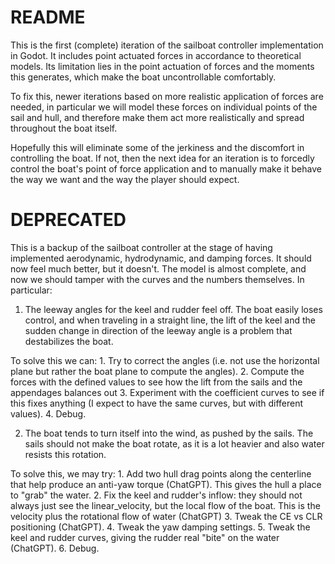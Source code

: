 # README

This is the first (complete) iteration of the sailboat
controller implementation in Godot. It includes point actuated
forces in accordance to theoretical models. Its limitation
lies in the point actuation of forces and the moments
this generates, which make the boat uncontrollable comfortably.

To fix this, newer iterations based on more realistic application
of forces are needed, in particular we will model these forces
on individual points of the sail and hull, and therefore make
them act more realistically and spread throughout the boat itself.

Hopefully this will eliminate some of the jerkiness and the
discomfort in controlling the boat. If not, then the next
idea for an iteration is to forcedly control the boat's point
of force application and to manually make it behave the way we
want and the way the player should expect.


# DEPRECATED

This is a backup of the sailboat controller at the stage of
having implemented aerodynamic, hydrodynamic, and damping
forces. It should now feel much better, but it doesn't.
The model is almost complete, and now we should tamper with
the curves and the numbers themselves. In particular:

1. The leeway angles for the keel and rudder feel off. The boat
easily loses control, and when traveling in a straight line,
the lift of the keel and the sudden change in direction of the
leeway angle is a problem that destabilizes the boat.

To solve this we can:
	1. Try to correct the angles (i.e. not use the horizontal
	plane but rather the boat plane to compute the angles).
	2. Compute the forces with the defined values to see how
	the lift from the sails and the appendages balances out
	3. Experiment with the coefficient curves to see if this
	fixes anything (I expect to have the same curves, but with
	different values).
	4. Debug.

2. The boat tends to turn itself into the wind, as pushed by
the sails. The sails should not make the boat rotate, as it
is a lot heavier and also water resists this rotation.

To solve this, we may try:
	1. Add two hull drag points along the centerline that
	help produce an anti-yaw torque (ChatGPT). This gives the
	hull a place to "grab" the water.
	2. Fix the keel and rudder's inflow: they should not always
	just see the linear_velocity, but the local flow of the
	boat. This is the velocity plus the rotational flow of
	water (ChatGPT)
	3. Tweak the CE vs CLR positioning (ChatGPT).
	4. Tweak the yaw damping settings.
	5. Tweak the keel and rudder curves, giving the rudder real
	"bite" on the water (ChatGPT).
	6. Debug.



